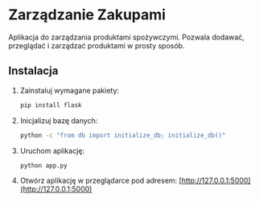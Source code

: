 
# Zarządzanie Zakupami

Aplikacja do zarządzania produktami spożywczymi. Pozwala dodawać, przeglądać i zarządzać produktami w prosty sposób.

## Instalacja

1. Zainstaluj wymagane pakiety:
   ```bash
   pip install flask
   ```

2. Inicjalizuj bazę danych:
   ```bash
   python -c "from db import initialize_db; initialize_db()"
   ```

3. Uruchom aplikację:
   ```bash
   python app.py
   ```

4. Otwórz aplikację w przeglądarce pod adresem:
   [http://127.0.0.1:5000](http://127.0.0.1:5000)
